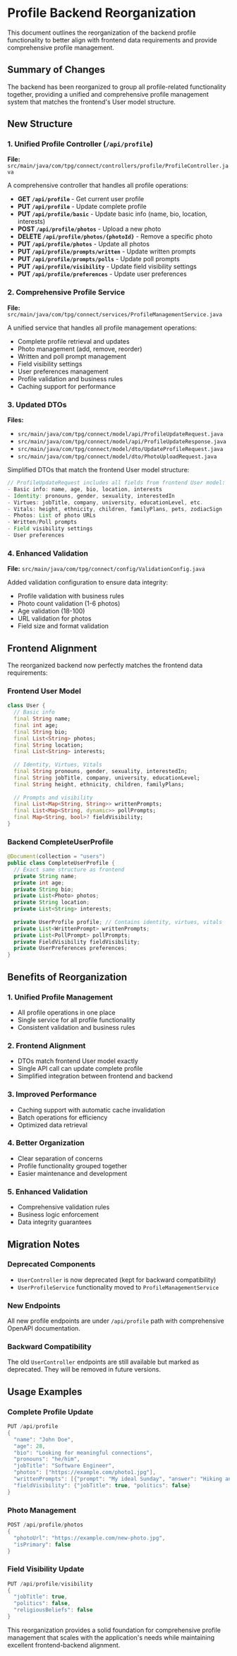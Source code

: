 # Profile Backend Reorganization

This document outlines the reorganization of the backend profile functionality to better align with frontend data requirements and provide comprehensive profile management.

## Summary of Changes

The backend has been reorganized to group all profile-related functionality together, providing a unified and comprehensive profile management system that matches the frontend's User model structure.

## New Structure

### 1. Unified Profile Controller (`/api/profile`)

**File:** `src/main/java/com/tpg/connect/controllers/profile/ProfileController.java`

A comprehensive controller that handles all profile operations:

- **GET `/api/profile`** - Get current user profile
- **PUT `/api/profile`** - Update complete profile  
- **PUT `/api/profile/basic`** - Update basic info (name, bio, location, interests)
- **POST `/api/profile/photos`** - Upload a new photo
- **DELETE `/api/profile/photos/{photoId}`** - Remove a specific photo
- **PUT `/api/profile/photos`** - Update all photos
- **PUT `/api/profile/prompts/written`** - Update written prompts
- **PUT `/api/profile/prompts/polls`** - Update poll prompts
- **PUT `/api/profile/visibility`** - Update field visibility settings
- **PUT `/api/profile/preferences`** - Update user preferences

### 2. Comprehensive Profile Service

**File:** `src/main/java/com/tpg/connect/services/ProfileManagementService.java`

A unified service that handles all profile management operations:

- Complete profile retrieval and updates
- Photo management (add, remove, reorder)
- Written and poll prompt management
- Field visibility settings
- User preferences management
- Profile validation and business rules
- Caching support for performance

### 3. Updated DTOs

**Files:**
- `src/main/java/com/tpg/connect/model/api/ProfileUpdateRequest.java`
- `src/main/java/com/tpg/connect/model/api/ProfileUpdateResponse.java`
- `src/main/java/com/tpg/connect/model/dto/UpdateProfileRequest.java`
- `src/main/java/com/tpg/connect/model/dto/PhotoUploadRequest.java`

Simplified DTOs that match the frontend User model structure:

```java
// ProfileUpdateRequest includes all fields from frontend User model:
- Basic info: name, age, bio, location, interests
- Identity: pronouns, gender, sexuality, interestedIn
- Virtues: jobTitle, company, university, educationLevel, etc.
- Vitals: height, ethnicity, children, familyPlans, pets, zodiacSign
- Photos: List of photo URLs
- Written/Poll prompts
- Field visibility settings
- User preferences
```

### 4. Enhanced Validation

**File:** `src/main/java/com/tpg/connect/config/ValidationConfig.java`

Added validation configuration to ensure data integrity:

- Profile validation with business rules
- Photo count validation (1-6 photos)
- Age validation (18-100)
- URL validation for photos
- Field size and format validation

## Frontend Alignment

The reorganized backend now perfectly matches the frontend data requirements:

### Frontend User Model
```dart
class User {
  // Basic info
  final String name;
  final int age;
  final String bio;
  final List<String> photos;
  final String location;
  final List<String> interests;
  
  // Identity, Virtues, Vitals
  final String pronouns, gender, sexuality, interestedIn;
  final String jobTitle, company, university, educationLevel;
  final String height, ethnicity, children, familyPlans;
  
  // Prompts and visibility
  final List<Map<String, String>> writtenPrompts;
  final List<Map<String, dynamic>> pollPrompts;
  final Map<String, bool>? fieldVisibility;
}
```

### Backend CompleteUserProfile
```java
@Document(collection = "users")
public class CompleteUserProfile {
  // Exact same structure as frontend
  private String name;
  private int age;
  private String bio;
  private List<Photo> photos;
  private String location;
  private List<String> interests;
  
  private UserProfile profile; // Contains identity, virtues, vitals
  private List<WrittenPrompt> writtenPrompts;
  private List<PollPrompt> pollPrompts;
  private FieldVisibility fieldVisibility;
  private UserPreferences preferences;
}
```

## Benefits of Reorganization

### 1. **Unified Profile Management**
- All profile operations in one place
- Single service for all profile functionality
- Consistent validation and business rules

### 2. **Frontend Alignment**
- DTOs match frontend User model exactly
- Single API call can update complete profile
- Simplified integration between frontend and backend

### 3. **Improved Performance**
- Caching support with automatic cache invalidation
- Batch operations for efficiency
- Optimized data retrieval

### 4. **Better Organization**
- Clear separation of concerns
- Profile functionality grouped together
- Easier maintenance and development

### 5. **Enhanced Validation**
- Comprehensive validation rules
- Business logic enforcement
- Data integrity guarantees

## Migration Notes

### Deprecated Components
- `UserController` is now deprecated (kept for backward compatibility)
- `UserProfileService` functionality moved to `ProfileManagementService`

### New Endpoints
All new profile endpoints are under `/api/profile` path with comprehensive OpenAPI documentation.

### Backward Compatibility
The old `UserController` endpoints are still available but marked as deprecated. They will be removed in future versions.

## Usage Examples

### Complete Profile Update
```java
PUT /api/profile
{
  "name": "John Doe",
  "age": 28,
  "bio": "Looking for meaningful connections",
  "pronouns": "he/him",
  "jobTitle": "Software Engineer",
  "photos": ["https://example.com/photo1.jpg"],
  "writtenPrompts": [{"prompt": "My ideal Sunday", "answer": "Hiking and coffee"}],
  "fieldVisibility": {"jobTitle": true, "politics": false}
}
```

### Photo Management
```java
POST /api/profile/photos
{
  "photoUrl": "https://example.com/new-photo.jpg",
  "isPrimary": false
}
```

### Field Visibility Update
```java
PUT /api/profile/visibility
{
  "jobTitle": true,
  "politics": false,
  "religiousBeliefs": false
}
```

This reorganization provides a solid foundation for comprehensive profile management that scales with the application's needs while maintaining excellent frontend-backend alignment.